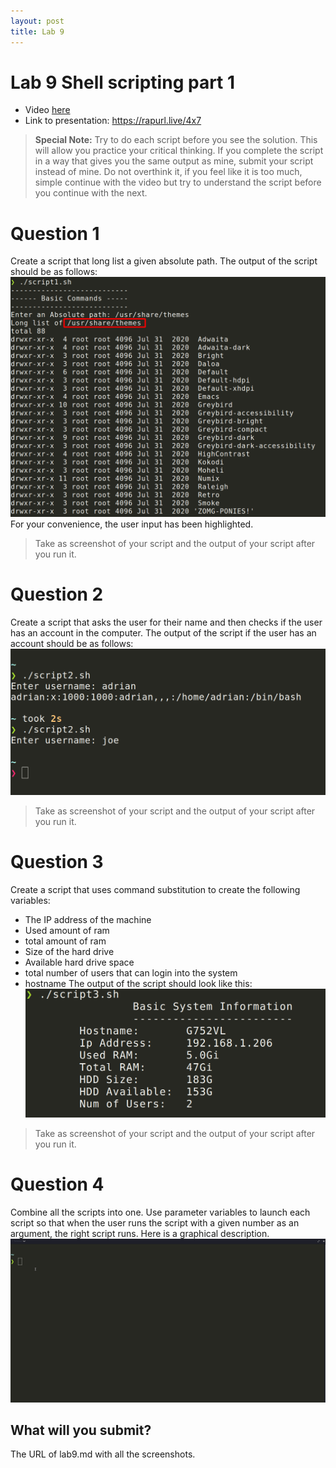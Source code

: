 ```yaml
---
layout: post
title: Lab 9
---
```


# Lab 9 Shell scripting part 1

* Video [here](https://youtu.be/aJCx-X42Mko)
* Link to presentation: https://rapurl.live/4x7

> **Special Note:** Try to do each script before you see the solution. This will allow you practice your critical thinking. If you complete the script in a way that gives you the same output as mine, submit your script instead of mine. Do not overthink it, if you feel like it is too much, simple continue with the video but try to understand the script before you continue with the next.

# Question 1
Create a script that long list a given absolute path. The output of the script should be as follows: <br>
![img](/assets/lab9-1.png) <br>
For your convenience, the user input has been highlighted.
> Take as screenshot of your script and the output of your script after you run it.

# Question 2
Create a script that asks the user for their name and then checks if the user has an account in the computer.
The output of the script if the user has an account should be as follows:<br>
![img2](/assets/lab9-2.png)<br>
> Take as screenshot of your script and the output of your script after you run it.

# Question 3
Create a script that uses command substitution to create the following variables:
* The IP address of the machine
* Used amount of ram
* total amount of ram
* Size of the hard drive
* Available hard drive space
* total number of users that can login into the system
* hostname
The output of the script should look like this:<br>
![img3](/assets/lab9-3.png)<br>

 > Take as screenshot of your script and the output of your script after you run it.

# Question 4
Combine all the scripts into one. Use parameter variables to launch each script so that when the user runs the script with a given number as an argument, the right script runs. Here is a graphical description.<br>
![img4](/assets/lab9-4.gif)<br>

## What will you submit?
The URL of lab9.md with all the screenshots.